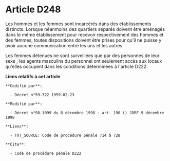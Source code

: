 # Article D248

Les hommes et les femmes sont incarcérés dans des établissements distincts. Lorsque néanmoins des quartiers séparés doivent
être aménagés dans le même établissement pour recevoir respectivement des hommes et des femmes, toutes dispositions doivent
être prises pour qu'il ne puisse y avoir aucune communication entre les uns et les autres.

Les femmes détenues ne sont surveillées que par des personnes de leur sexe ; les agents masculins du personnel ont seulement
accès aux locaux qu'elles occupent dans les conditions déterminées à l'article D222.

**Liens relatifs à cet article**

	**Codifié par**:

	  - Décret n°59-322 1959-02-23

	**Modifié par**:

	  - Décret n°98-1099 du 8 décembre 1998 - art. 190 () JORF 9 décembre 1998

	**Liens**:

	  - TXT_SOURCE: Code de procédure pénale 714 à 728

	**Cite**:

	  - Code de procédure pénale D222
